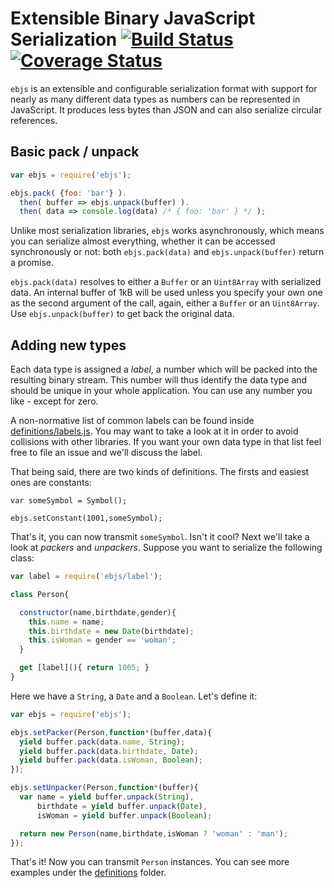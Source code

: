 # Extensible Binary JavaScript Serialization [![Build Status][ci-img]][ci-url] [![Coverage Status][cover-img]][cover-url]

`ebjs` is an extensible and configurable serialization format with support for nearly as many different data types as numbers can be represented in JavaScript. It produces less bytes than JSON and can also serialize circular references.

## Basic pack / unpack

```javascript
var ebjs = require('ebjs');

ebjs.pack( {foo: 'bar'} ).
  then( buffer => ebjs.unpack(buffer) ).
  then( data => console.log(data) /* { foo: 'bar' } */ );
```

Unlike most serialization libraries, `ebjs` works asynchronously, which means you can serialize almost everything, whether it can be accessed synchronously or not: both `ebjs.pack(data)` and `ebjs.unpack(buffer)` return a promise.

`ebjs.pack(data)` resolves to either a `Buffer` or an `Uint8Array` with serialized data. An internal buffer of 1kB will be used unless you specify your own one as the second argument of the call, again, either a `Buffer` or an `Uint8Array`. Use `ebjs.unpack(buffer)` to get back the original data.

## Adding new types

Each data type is assigned a *label*, a number which will be packed into the resulting binary stream. This number will thus identify the data type and should be unique in your whole application. You can use any number you like - except for zero.

A non-normative list of common labels can be found inside [definitions/labels.js](definitions/labels.js). You may want to take a look at it in order to avoid collisions with other libraries. If you want your own data type in that list feel free to file an issue and we'll discuss the label.

That being said, there are two kinds of definitions. The firsts and easiest ones are constants:

```
var someSymbol = Symbol();

ebjs.setConstant(1001,someSymbol);
```

That's it, you can now transmit `someSymbol`. Isn't it cool? Next we'll take a look at *packers* and *unpackers*. Suppose you want to serialize the following class:

```javascript
var label = require('ebjs/label');

class Person{

  constructor(name,birthdate,gender){
    this.name = name;
    this.birthdate = new Date(birthdate);
    this.isWoman = gender == 'woman';
  }

  get [label](){ return 1005; }
}
```

Here we have a `String`, a `Date` and a `Boolean`. Let's define it:

```javascript
var ebjs = require('ebjs');

ebjs.setPacker(Person,function*(buffer,data){
  yield buffer.pack(data.name, String);
  yield buffer.pack(data.birthdate, Date);
  yield buffer.pack(data.isWoman, Boolean);
});

ebjs.setUnpacker(Person,function*(buffer){
  var name = yield buffer.unpack(String),
      birthdate = yield buffer.unpack(Date),
      isWoman = yield buffer.unpack(Boolean);

  return new Person(name,birthdate,isWoman ? 'woman' : 'man');
});
```

That's it! Now you can transmit `Person` instances. You can see more examples under the [definitions](definitions) folder.

[ci-img]: https://circleci.com/gh/manvalls/ebjs.svg?style=shield
[ci-url]: https://circleci.com/gh/manvalls/ebjs
[cover-img]: https://coveralls.io/repos/manvalls/ebjs/badge.svg?branch=master&service=github
[cover-url]: https://coveralls.io/github/manvalls/ebjs?branch=master
